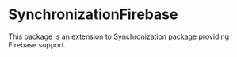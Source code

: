 # SynchronizationFirebase

This package is an extension to Synchronization package providing Firebase support.

